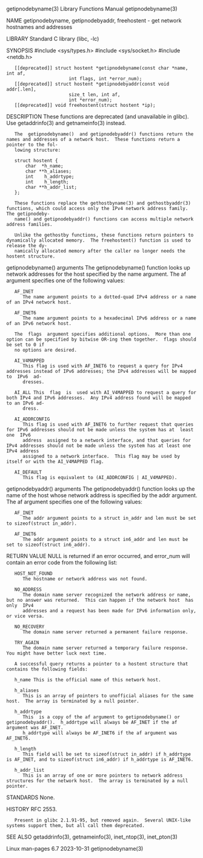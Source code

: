 getipnodebyname(3)						   Library Functions Manual						    getipnodebyname(3)

NAME
       getipnodebyname, getipnodebyaddr, freehostent - get network hostnames and addresses

LIBRARY
       Standard C library (libc, -lc)

SYNOPSIS
       #include <sys/types.h>
       #include <sys/socket.h>
       #include <netdb.h>

       [[deprecated]] struct hostent *getipnodebyname(const char *name, int af,
						   int flags, int *error_num);
       [[deprecated]] struct hostent *getipnodebyaddr(const void addr[.len],
						   size_t len, int af,
						   int *error_num);
       [[deprecated]] void freehostent(struct hostent *ip);

DESCRIPTION
       These functions are deprecated (and unavailable in glibc).  Use getaddrinfo(3) and getnameinfo(3) instead.

       The  getipnodebyname()  and getipnodebyaddr() functions return the names and addresses of a network host.  These functions return a pointer to the fol‐
       lowing structure:

	   struct hostent {
	       char  *h_name;
	       char **h_aliases;
	       int    h_addrtype;
	       int    h_length;
	       char **h_addr_list;
	   };

       These functions replace the gethostbyname(3) and gethostbyaddr(3) functions, which could access only the IPv4 network address family.  The getipnodeby‐
       name() and getipnodebyaddr() functions can access multiple network address families.

       Unlike the gethostby functions, these functions return pointers to dynamically allocated memory.	 The freehostent() function is used to release the dy‐
       namically allocated memory after the caller no longer needs the hostent structure.

   getipnodebyname() arguments
       The getipnodebyname() function looks up network addresses for the host specified by the name argument.  The af argument specifies one of the  following
       values:

       AF_INET
	      The name argument points to a dotted-quad IPv4 address or a name of an IPv4 network host.

       AF_INET6
	      The name argument points to a hexadecimal IPv6 address or a name of an IPv6 network host.

       The  flags  argument specifies additional options.  More than one option can be specified by bitwise OR-ing them together.  flags should be set to 0 if
       no options are desired.

       AI_V4MAPPED
	      This flag is used with AF_INET6 to request a query for IPv4 addresses instead of IPv6 addresses; the IPv4 addresses will be mapped to  IPv6  ad‐
	      dresses.

       AI_ALL This  flag  is  used with AI_V4MAPPED to request a query for both IPv4 and IPv6 addresses.  Any IPv4 address found will be mapped to an IPv6 ad‐
	      dress.

       AI_ADDRCONFIG
	      This flag is used with AF_INET6 to further request that queries for IPv6 addresses should not be made unless the system has at  least  one  IPv6
	      address  assigned to a network interface, and that queries for IPv4 addresses should not be made unless the system has at least one IPv4 address
	      assigned to a network interface.	This flag may be used by itself or with the AI_V4MAPPED flag.

       AI_DEFAULT
	      This flag is equivalent to (AI_ADDRCONFIG | AI_V4MAPPED).

   getipnodebyaddr() arguments
       The getipnodebyaddr() function looks up the name of the host whose network address is specified by the addr argument.  The af argument specifies one of
       the following values:

       AF_INET
	      The addr argument points to a struct in_addr and len must be set to sizeof(struct in_addr).

       AF_INET6
	      The addr argument points to a struct in6_addr and len must be set to sizeof(struct in6_addr).

RETURN VALUE
       NULL is returned if an error occurred, and error_num will contain an error code from the following list:

       HOST_NOT_FOUND
	      The hostname or network address was not found.

       NO_ADDRESS
	      The domain name server recognized the network address or name, but no answer was returned.  This can happen if the network host  has  only  IPv4
	      addresses and a request has been made for IPv6 information only, or vice versa.

       NO_RECOVERY
	      The domain name server returned a permanent failure response.

       TRY_AGAIN
	      The domain name server returned a temporary failure response.  You might have better luck next time.

       A successful query returns a pointer to a hostent structure that contains the following fields:

       h_name This is the official name of this network host.

       h_aliases
	      This is an array of pointers to unofficial aliases for the same host.  The array is terminated by a null pointer.

       h_addrtype
	      This  is a copy of the af argument to getipnodebyname() or getipnodebyaddr().  h_addrtype will always be AF_INET if the af argument was AF_INET.
	      h_addrtype will always be AF_INET6 if the af argument was AF_INET6.

       h_length
	      This field will be set to sizeof(struct in_addr) if h_addrtype is AF_INET, and to sizeof(struct in6_addr) if h_addrtype is AF_INET6.

       h_addr_list
	      This is an array of one or more pointers to network address structures for the network host.  The array is terminated by a null pointer.

STANDARDS
       None.

HISTORY
       RFC 2553.

       Present in glibc 2.1.91-95, but removed again.  Several UNIX-like systems support them, but all call them deprecated.

SEE ALSO
       getaddrinfo(3), getnameinfo(3), inet_ntop(3), inet_pton(3)

Linux man-pages 6.7							  2023-10-31							    getipnodebyname(3)
